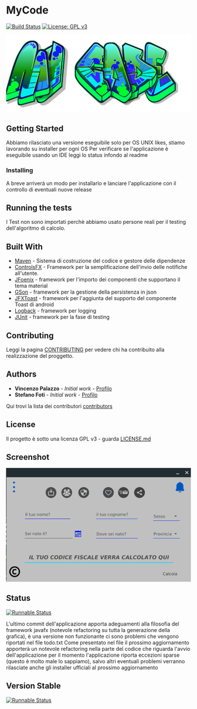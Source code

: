 # MyCode
[![Build Status](https://travis-ci.org/vincenzopalazzo/my-code.svg?branch=master)](https://travis-ci.org/vincenzopalazzo/my-code) [![License: GPL v3](https://img.shields.io/badge/License-GPL%20v3-blue.svg)](https://github.com/vincenzopalazzo/my-code/blob/master/LICENSE)

![ICON](https://github.com/vincenzopalazzo/my-code/blob/master/src/main/resources/icon/splashscreeMyCode.png)

## Getting Started

Abbiamo rilasciato una versione eseguibile solo per OS UNIX likes, stiamo lavorando su installer per ogni OS
Per verificare se l'applicazione è eseguibile usando un IDE leggi lo status infondo al readme

### Installing

A breve arriverà un modo per installarlo e lanciare l'applicazione con il controllo di eventuali nuove release

## Running the tests

I Test non sono importati perchè abbiamo usato persone reali per il testing dell'algoritmo di calcolo.

## Built With

* [Maven](https://maven.apache.org/) - Sistema di costruzione del codice e gestore delle dipendenze
* [ControlsFX](https://bitbucket.org/controlsfx/controlsfx/src/default/) - Framework per la semplificazione dell'invio delle notifiche all'utente.
* [JFoenix](https://github.com/jfoenixadmin/JFoenix) - framework per l'importo dei componenti che supportano il tema material
* [GSon](https://github.com/google/gson) - framework per la gestione della persistenza in json
* [JFXToast](https://github.com/vincenzopalazzo/JFXToast) - framework per l'aggiunta del supporto del componente Toast di android
* [Logback](https://github.com/qos-ch/logback) - framework per logging
* [JUnit](https://github.com/junit-team/junit4) - framework per la fase di testing

## Contributing

Leggi la pagina [CONTRIBUTING](https://github.com/vincenzopalazzo/my-code/graphs/contributors) per vedere chi ha contribuito alla realizzazione del proggetto.


## Authors

* **Vincenzo Palazzo** - *Initial work* - [Profilo](https://github.com/vincenzopalazzo)
* **Stefano Foti** - *Initial work*  - [Profilo](https://github.com/stefanofoti)

Qui trovi la lista dei contributori [contributors](https://github.com/vincenzopalazzo/my-code/graphs/contributors)

## License

Il progetto è sotto una licenza GPL v3 - guarda [LICENSE.md](https://github.com/vincenzopalazzo/my-code/blob/master/LICENSE)

## Screenshot

![screenshot](https://github.com/vincenzopalazzo/my-code/blob/master/screenshot/Selection_017.png)

## Status
[![Runnable Status](https://img.shields.io/badge/MyCode-status-red.svg)]() 

L'ultimo commit dell'applicazione apporta adeguamenti alla filosofia del framework javafx (notevole refactoring su tutta la generazione della grafica),
è una versione non funzionante ci sono problemi che vengono riportati nel file todo.txt
Come presentato nel file il prossimo aggiornamento apporterà un notevole refactoring nella parte del codice che riguarda l'avvio dell'applicazione
per il momento l'applicazione riporta eccezioni sparse (questo è molto male lo sappiamo), salvo altri eventuali problemi verranno rilasciate anche 
gli installer ufficiali al prossimo aggiornamento

## Version Stable
[![Runnable Status](https://img.shields.io/badge/Installer-stable-green.svg)](https://github.com/vincenzopalazzo/my-code/releases/tag/V0.6) 
